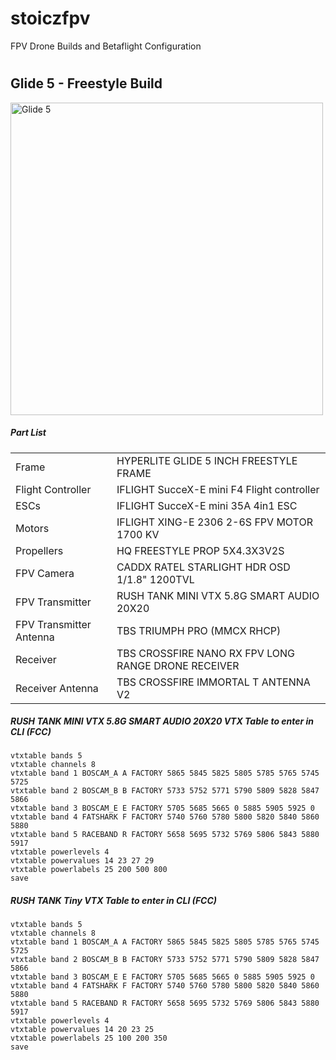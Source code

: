 # stoiczfpv
FPV Drone Builds and Betaflight Configuration 
#

## Glide 5 - Freestyle Build 

<img width="500" alt="Glide 5" src="https://github.com/hectorsvill/stoiczfpv/blob/main/images/Glide5.png">

##### Part List 

<table>
	<tr>
		<td>
			Frame
		</td>
		<td>
			HYPERLITE GLIDE 5 INCH FREESTYLE FRAME
		</td>
	</tr>
  <tr>
		<td>
			Flight Controller
		</td>
		<td>
			IFLIGHT SucceX-E mini F4 Flight controller
		</td>
	</tr>
  <tr>
		<td>
			ESCs
		</td>
		<td>
      IFLIGHT SucceX-E mini 35A 4in1 ESC
		</td>
	</tr>
  <tr>
		<td>
			Motors
		</td>
		<td>
      IFLIGHT XING-E 2306 2-6S FPV MOTOR 1700 KV
		</td>
	</tr>
  <tr>
		<td>
			Propellers
		</td>
		<td>
      HQ FREESTYLE PROP 5X4.3X3V2S 
		</td>
	</tr>
  <tr>
		<td>
			FPV Camera
		</td>
		<td>
      CADDX RATEL STARLIGHT HDR OSD 1/1.8" 1200TVL 
		</td>
	</tr>
  <tr>
    <td>
			FPV Transmitter
		</td>
		<td>
      RUSH TANK MINI VTX 5.8G SMART AUDIO 20X20 
		</td>
	</tr>
  <tr>
    <td>
			FPV Transmitter Antenna
		</td>
		<td>
      TBS TRIUMPH PRO (MMCX RHCP) 
		</td>
	</tr>
  <tr>
    <td>
			Receiver
		</td>
		<td>
      TBS CROSSFIRE NANO RX FPV LONG RANGE DRONE RECEIVER 
		</td>
	</tr>
  <tr>
    <td>
			Receiver Antenna
		</td>
		<td>
      TBS CROSSFIRE IMMORTAL T ANTENNA V2
		</td>
	</tr>
</table>


##### RUSH TANK MINI VTX 5.8G SMART AUDIO 20X20 VTX Table to enter in CLI (FCC)
```
vtxtable bands 5
vtxtable channels 8
vtxtable band 1 BOSCAM_A A FACTORY 5865 5845 5825 5805 5785 5765 5745 5725
vtxtable band 2 BOSCAM_B B FACTORY 5733 5752 5771 5790 5809 5828 5847 5866
vtxtable band 3 BOSCAM_E E FACTORY 5705 5685 5665 0 5885 5905 5925 0
vtxtable band 4 FATSHARK F FACTORY 5740 5760 5780 5800 5820 5840 5860 5880
vtxtable band 5 RACEBAND R FACTORY 5658 5695 5732 5769 5806 5843 5880 5917
vtxtable powerlevels 4
vtxtable powervalues 14 23 27 29
vtxtable powerlabels 25 200 500 800
save

```

##### RUSH TANK Tiny VTX  Table to enter in CLI (FCC)
```
vtxtable bands 5
vtxtable channels 8
vtxtable band 1 BOSCAM_A A FACTORY 5865 5845 5825 5805 5785 5765 5745 5725
vtxtable band 2 BOSCAM_B B FACTORY 5733 5752 5771 5790 5809 5828 5847 5866
vtxtable band 3 BOSCAM_E E FACTORY 5705 5685 5665 0 5885 5905 5925 0
vtxtable band 4 FATSHARK F FACTORY 5740 5760 5780 5800 5820 5840 5860 5880
vtxtable band 5 RACEBAND R FACTORY 5658 5695 5732 5769 5806 5843 5880 5917
vtxtable powerlevels 4
vtxtable powervalues 14 20 23 25
vtxtable powerlabels 25 100 200 350
save

```
